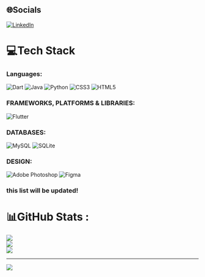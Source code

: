 
## 🌐Socials
[![LinkedIn](https://img.shields.io/badge/LinkedIn-%230077B5.svg?logo=linkedin&logoColor=white)](https://linkedin.com/in/ali-babakhanlu) 

# 💻Tech Stack

### Languages:
![Dart](https://img.shields.io/badge/dart-%230175C2.svg?style=for-the-badge&logo=dart&logoColor=white)
![Java](https://img.shields.io/badge/java-%23ED8B00.svg?style=for-the-badge&logo=java&logoColor=white)
![Python](https://img.shields.io/badge/python-3670A0?style=for-the-badge&logo=python&logoColor=ffdd54)
![CSS3](https://img.shields.io/badge/css3-%231572B6.svg?style=for-the-badge&logo=css3&logoColor=white)
![HTML5](https://img.shields.io/badge/html5-%23E34F26.svg?style=for-the-badge&logo=html5&logoColor=white)
### FRAMEWORKS, PLATFORMS & LIBRARIES:
![Flutter](https://img.shields.io/badge/Flutter-%2302569B.svg?style=for-the-badge&logo=Flutter&logoColor=white)
 
### DATABASES:
![MySQL](https://img.shields.io/badge/mysql-%2300f.svg?style=for-the-badge&logo=mysql&logoColor=white)
![SQLite](https://img.shields.io/badge/sqlite-%2307405e.svg?style=for-the-badge&logo=sqlite&logoColor=white) 

### DESIGN:
![Adobe Photoshop](https://img.shields.io/badge/adobephotoshop-%2331A8FF.svg?style=for-the-badge&logo=adobephotoshop&logoColor=white) 
![Figma](https://img.shields.io/badge/figma-%23F24E1E.svg?style=for-the-badge&logo=figma&logoColor=white)

### this list will be updated!
# 📊GitHub Stats :
![](https://github-readme-stats.vercel.app/api?username=alibabakhanlu12&theme=radical&hide_border=true&include_all_commits=true&count_private=true)<br/>
![](https://github-readme-streak-stats.herokuapp.com/?user=alibabakhanlu12&theme=radical&hide_border=true)<br/>
![](https://github-readme-stats.vercel.app/api/top-langs/?username=alibabakhanlu12&theme=radical&hide_border=true&include_all_commits=true&count_private=true&layout=compact)

---
[![](https://visitcount.itsvg.in/api?id=alibabakhanlu12&icon=0&color=0)](https://visitcount.itsvg.in)
